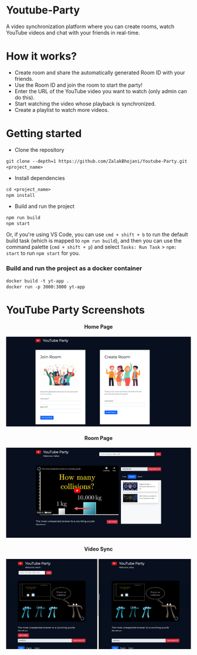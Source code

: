 # Youtube-Party
A video synchronization platform where you can create rooms, watch YouTube videos and chat with your friends in real-time.

# How it works?
- Create room and share the automatically generated Room ID with your friends.
- Use the Room ID and join the room to start the party!
- Enter the URL of the YouTube video you want to watch (only admin can do this).
- Start watching the video whose playback is synchronized.
- Create a playlist to watch more videos.


# Getting started
- Clone the repository
```
git clone --depth=1 https://github.com/ZalakBhojani/Youtube-Party.git <project_name>
```

- Install dependencies
```
cd <project_name>
npm install
```

- Build and run the project
```
npm run build
npm start
```
Or, if you're using VS Code, you can use `cmd + shift + b` to run the default build task (which is mapped to `npm run build`), and then you can use the command palette (`cmd + shift + p`) and select `Tasks: Run Task` > `npm: start` to run `npm start` for you.

### Build and run the project as a docker container
```
docker build -t yt-app .
docker run -p 3000:3000 yt-app
```

# YouTube Party Screenshots

<div align="center">
<h4 align="center">Home Page</h4>
<img src="./public/images/Home Page.png" width=900px/>
<br>
<h4 align="center">Room Page</h4>
<img src="./public/images/Room Page.png" width=900px/>
<br>
<h4 align="center">Video Sync</h4>
<img src="./public/images/Video Sync.png" width=900px/>
<br>
</div>

